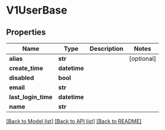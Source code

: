 # V1UserBase

## Properties
Name | Type | Description | Notes
------------ | ------------- | ------------- | -------------
**alias** | **str** |  | [optional] 
**create_time** | **datetime** |  | 
**disabled** | **bool** |  | 
**email** | **str** |  | 
**last_login_time** | **datetime** |  | 
**name** | **str** |  | 

[[Back to Model list]](../vela-client/README.md#documentation-for-models) [[Back to API list]](../vela-client/README.md#documentation-for-api-endpoints) [[Back to README]](../vela-client/README.md)


